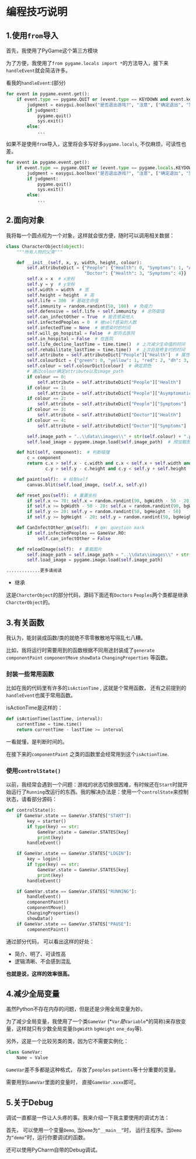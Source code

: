 # 编程技巧说明
## 1.使用`from`导入

首先，我使用了PyGame这个第三方模块

为了方便，我使用了`from pygame.locals import *`的方法导入，接下来`handleEvent`就会简洁许多。

看我的`handleEvent`:(部分)

```Python
for event in pygame.event.get():
    if event.type == pygame.QUIT or (event.type == KEYDOWN and event.key == K_ESCAPE):
        judgment = easygui.boolbox("是否退出游戏?", "注意", ["确定退出", "算了，再玩会儿"])
        if judgment:
            pygame.quit()
            sys.exit()
        else:
            ...
```

如果不是使用`from`导入，这里将会多写好多`pygame.locals`, 不仅麻烦，可读性也差。

``` Python
for event in pygame.event.get():
    if event.type == pygame.QUIT or (event.type == pygame.locals.KEYDOWN and event.key == pygame.locals.K_ESCAPE):
        judgment = easygui.boolbox("是否退出游戏?", "注意", ["确定退出", "算了，再玩会儿"])
        if judgment:
            pygame.quit()
            sys.exit()
        else:
            ...
```

## 2.面向对象

我将每一个圆点视为一个对象，这样就会很方便，随时可以调用相关数据：

```Python
class CharacterObject(object):
    """所有人物的父类"""

    def __init__(self, x, y, width, height, colour):
        self.attributeDict = {"People": {"Health": 0, "Symptoms": 1, "Asymptomatic": 2, "Death": 5},
                              "Doctor": {"Health": 3, "Symptoms": 4}}
        self.x = x  # x坐标
        self.y = y  # y坐标
        self.width = width  # 宽
        self.height = height  # 高
        self.life = 300  # 基础生命值
        self.immunity = random.randint(50, 100)  # 免疫力
        self.defensive = self.life + self.immunity  # 总防御值
        self.can_infectOther = True  # 能否感染他人
        self.infectedPeoples = 0  # 被self感染的人数
        self.infectedTime = None  # 被感染时的时间
        self.will_go_hospital = False  # 即将去医院
        self.in_hospital = False  # 在医院
        self.life_decline_lastTime = time.time()  # 上次减少生命值的时间
        self.rehabilitate_lastTime = time.time()  # 上次自我修复时的时间
        self.attribute = self.attributeDict["People"]["Health"]  # 属性
        self.colourDict = {"green": 0, "yellow": 1, "red": 2, "dh": 3, "ds": 4, "death": 5}  # 储存不同颜色
        self.colour = self.colourDict[colour]  # 确定颜色
        # 通过colour确定attribute以及image_path
        if colour == 0:
            self.attribute = self.attributeDict["People"]["Health"]
        if colour == 1:
            self.attribute = self.attributeDict["People"]["Asymptomatic"]
        if colour == 2:
            self.attribute = self.attributeDict["People"]["Symptoms"]
        if colour == 3:
            self.attribute = self.attributeDict["Doctor"]["Health"]
        if colour == 4:
            self.attribute = self.attributeDict["Doctor"]["Symptoms"]

        self.image_path = "..\\data\\images\\" + str(self.colour) + ".png"  # 图片路径
        self.load_image = pygame.image.load(self.image_path)  # 预加载图片

    def hit(self, component):  # 判断碰撞
        c = component
        return c.x > self.x - c.width and c.x < self.x + self.width and \
               c.y > self.y - c.height and c.y < self.y + self.height

    def paint(self):  # 绘制self
        canvas.blit(self.load_image, (self.x, self.y))

    def reset_pos(self):  # 重置坐标
        if self.x <= 70: self.x = random.randint(90, bgWidth - 50 - 20 - 20)
        if self.x >= bgWidth - 50 - 20: self.x = random.randint(90, bgWidth - 50 - 20 - 20)
        if self.y <= 20: self.y = random.randint(50, bgHeight - 50)
        if self.y >= bgHeight - 20: self.y = random.randint(50, bgHeight - 50)

    def CanInfectOther_qm(self):  # qm: question mark
        if self.infectedPeoples == GameVar.RO:
            self.can_infectOther = False

    def reloadImage(self):  # 重载图片
        self.image_path = self.image_path = "..\\data\\images\\" + str(self.colour) + ".png"
        self.load_image = pygame.image.load(self.image_path)

.............更多请阅读
```

- 继承

这是`CharcterObject`的部分代码，源码下面还有`Doctors` `Peoples`两个类都是继承`CharcterObject`的。



## 3.有关函数

我认为，能封装成函数/类的就绝不零零散散地写得乱七八糟。

比如，我将运行时需要用到的函数根据不同用途封装成了`generate` `componentPaint` `componentMove` `showData` `ChangingProperties` 等函数。

### 封装一些常用函数

比如在我的代码里有许多的`isActionTime` , 这就是个常用函数， 还有之前提到的`handleEvent`也属于常用函数。

isActionTime是这样的：

```Python
def isActionTime(lastTime, interval):
    currentTime = time.time()
    return currentTime - lastTime >= interval
```

一看就懂，是判断时间的。

在接下来的`componentPaint` 之类的函数里会经常用到这个`isActionTime`.

### 使用`controlState()`

以前，我经常会遇到一个问题：游戏的状态切换很困难，有时候还在`Start`时就开始运行了`Running`改运行的东西。我的解决办法是：使用一个`controlState`来控制状态，请看部分源码：

```Python
def controlState():
    if GameVar.state == GameVar.STATES["START"]:
        key = starter()
        if type(key) == str:
            GameVar.state = GameVar.STATES[key]
            print(key)
        handleEvent()

    if GameVar.state == GameVar.STATES["LOGIN"]:
        key = login()
        if type(key) == str:
            GameVar.state = GameVar.STATES[key]
            print(key)
        handleEvent()

    if GameVar.state == GameVar.STATES["RUNNING"]:
        handleEvent()
        componentPaint()
        componentMove()
        ChangingProperties()
        showData()
    if GameVar.state == GameVar.STATES["PAUSE"]:
        componentPaint()
```

通过部分代码， 可以看出这样的好处：

- 简介、明了、可读性高
- 逻辑清晰、不会感到混乱

**也就是说，这样的效率很高。**



## 4.减少全局变量

虽然Python不存在内存的问题，但是还是少用全局变量为妙。

为了减少全局变量，我使用了一个类`GameVar` (*`Var`*是*`Variable`*的简称)来存放变量，这样就只有少数全局变量(`bgWidth` `bgHeight` `one_day`等).



另外，这是一个比较另类的类，因为它不需要实例化：

```Python
class GameVar:
    Name = Value
```

`GameVar`差不多都是这种格式， 存放了`peoples` `patients`等十分重要的变量。

需要用到`GameVar`里面的变量时， 直接`GameVar.xxxx`即可。



## 5.关于Debug

调试一直都是一件让人头疼的事。我来介绍一下我主要使用的调试方法：

首先， 可以使用一个变量`Demo`, 当`Demo`为`“__main__”`时， 运行主程序。当`Demo`为`“demo”`时，运行你要调试的函数。



还可以使用PyCharm自带的Debug调试。 